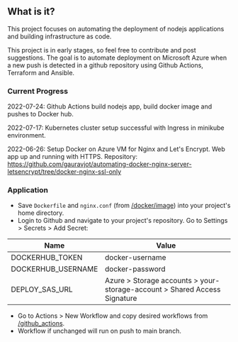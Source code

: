 ## What is it?
This project focuses on automating the deployment of nodejs applications and building infrastructure as code.

This project is in early stages, so feel free to contribute and post suggestions. The goal is to automate deployment on Microsoft Azure when a new push is detected in a github repository using Github Actions, Terraform and Ansible.

### Current Progress

2022-07-24: Github Actions build nodejs app, build docker image and pushes to Docker hub.

2022-07-17: Kubernetes cluster setup successful with Ingress in minikube environment. 

2022-06-26: Setup Docker on Azure VM for Nginx and Let's Encrypt. Web app up and running with HTTPS.
            Repository: https://github.com/gauravjot/automating-docker-nginx-server-letsencrypt/tree/docker-nginx-ssl-only

### Application

- Save `Dockerfile` and `nginx.conf` (from [/docker/image](/docker/image)) into your project's home directory.
- Login to Github and navigate to your project's repository. Go to Settings > Secrets > Add Secret:

| Name                     | Value                           |
|--------------------------|---------------------------------|
| DOCKERHUB_TOKEN          | docker-username                 |
| DOCKERHUB_USERNAME       | docker-password                 |
| DEPLOY_SAS_URL           | Azure > Storage accounts > your-storage-account > Shared Access Signature               |

- Go to Actions > New Workflow and copy desired workflows from [/github_actions](/github_actions).
- Workflow if unchanged will run on push to main branch.